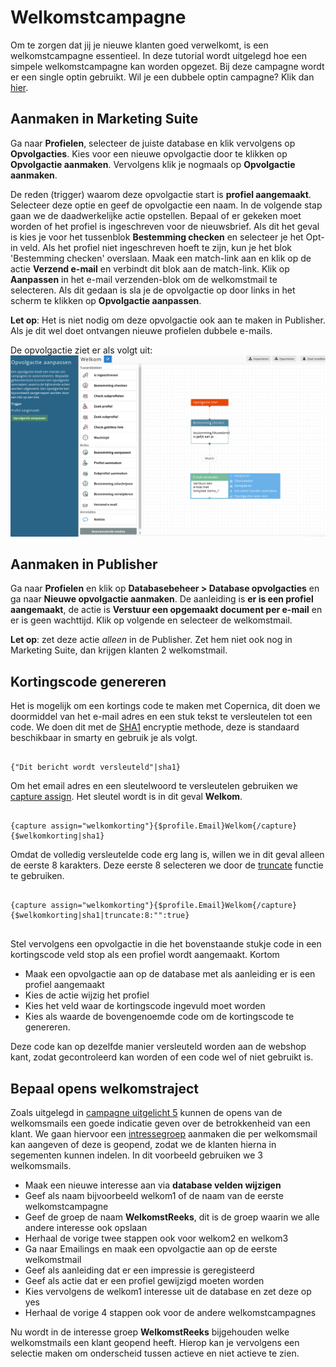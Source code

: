 # Welkomstcampagne
Om te zorgen dat jij je nieuwe klanten goed verwelkomt, is een
welkomstcampagne essentieel. In deze tutorial wordt uitgelegd hoe een simpele
welkomstcampagne kan worden opgezet. Bij deze campagne wordt er een
single optin gebruikt. Wil je een dubbele optin campagne? Klik dan
[hier](./campaign-tutorial-double-opt-in.md).

## Aanmaken in Marketing Suite
Ga naar **Profielen**, selecteer de juiste database en klik vervolgens op **Opvolgacties**. Kies voor een nieuwe opvolgactie door te klikken op **Opvolgactie aanmaken**. Vervolgens klik je nogmaals op **Opvolgactie aanmaken**.

De reden (trigger) waarom deze opvolgactie start is **profiel aangemaakt**. Selecteer deze optie en geef de opvolgactie een naam. In de volgende stap gaan we de daadwerkelijke actie opstellen. Bepaal of er gekeken moet worden of het profiel is ingeschreven voor de nieuwsbrief. Als dit het geval is kies je voor het tussenblok **Bestemming checken** en selecteer je het Opt-in veld. Als het profiel niet ingeschreven hoeft te zijn, kun je het blok 'Bestemming checken' overslaan. Maak een match-link aan en klik op de actie **Verzend e-mail** en verbindt dit blok aan de match-link. Klik op **Aanpassen** in het e-mail verzenden-blok om de welkomstmail te selecteren. Als dit gedaan is sla je de opvolgactie op door links in het scherm te klikken op **Opvolgactie aanpassen**.

**Let op**: Het is niet nodig om deze opvolgactie ook aan te maken in Publisher. Als je dit wel doet ontvangen nieuwe profielen dubbele e-mails. 

De opvolgactie ziet er als volgt uit:  
![opvolgactie](../images/nl/Opvolgactie-welkom.png)


## Aanmaken in Publisher
Ga naar **Profielen** en klik op **Databasebeheer > Database opvolgacties**
en ga naar **Nieuwe opvolgactie aanmaken**. De aanleiding is
**er is een profiel aangemaakt**, de actie is
**Verstuur een opgemaakt document per e-mail** en er is geen wachttijd. Klik
op volgende en selecteer de welkomstmail.

**Let op**: zet deze actie _alleen_ in de Publisher. Zet hem niet ook nog
in Marketing Suite, dan krijgen klanten 2 welkomstmail.

## Kortingscode genereren
Het is mogelijk om een kortings code te maken met Copernica, dit doen we doormiddel van het e-mail adres en een stuk tekst te versleutelen tot een code. We doen dit met de [SHA1](./personalization-modifiers#sha1) encryptie methode, deze is standaard beschikbaar in smarty en gebruik je als volgt.

```

{"Dit bericht wordt versleuteld"|sha1}

```

Om het email adres en een sleutelwoord te versleutelen gebruiken we [capture assign](./publisher-personalization-functions#capture). Het sleutel wordt is in dit geval **Welkom**.

``` 

{capture assign="welkomkorting"}{$profile.Email}Welkom{/capture}{$welkomkorting|sha1}

```

Omdat de volledig versleutelde code erg lang is, willen we in dit geval alleen de eerste 8 karakters. Deze eerste 8 selecteren we door de [truncate](./personalization-modifiers#truncate) functie te gebruiken. 

``` 

{capture assign="welkomkorting"}{$profile.Email}Welkom{/capture}{$welkomkorting|sha1|truncate:8:"":true}


```

Stel vervolgens een opvolgactie in die het bovenstaande stukje code in een kortingscode veld stop als een profiel wordt aangemaakt. Kortom

- Maak een opvolgactie aan op de database met als aanleiding er is een profiel aangemaakt
- Kies de actie wijzig het profiel
- Kies het veld waar de kortingscode ingevuld moet worden
- Kies als waarde de bovengenoemde code om de kortingscode te genereren. 

Deze code kan op dezelfde manier versleuteld worden aan de webshop kant, zodat gecontroleerd kan worden of een code wel of niet gebruikt is. 

## Bepaal opens welkomstraject
Zoals uitgelegd in [campagne uitgelicht 5](https://www.copernica.com/nl/blog/post/campagne-uitgelicht-editie-5-welkomstcampagnes) kunnen de opens van de welkomsmails een goede indicatie geven over de betrokkenheid van een klant. We gaan hiervoor een [intressegroep](./database-fields#interesses) aanmaken die per welkomsmail kan aangeven of deze is geopend, zodat we de klanten hierna in segementen kunnen indelen. In dit voorbeeld gebruiken we 3 welkomsmails. 

- Maak een nieuwe interesse aan via **database velden wijzigen**
- Geef als naam bijvoorbeeld welkom1 of de naam van de eerste welkomstcampagne
- Geef de groep de naam **WelkomstReeks**, dit is de groep waarin we alle andere interesse ook opslaan
- Herhaal de vorige twee stappen ook voor welkom2 en welkom3
- Ga naar Emailings en maak een opvolgactie aan op de eerste welkomstmail
- Geef als aanleiding dat er een impressie is geregisteerd 
- Geef als actie dat er een profiel gewijzigd moeten worden
- Kies vervolgens de welkom1 interesse uit de database en zet deze op yes
- Herhaal de vorige 4 stappen ook voor de andere welkomstcampagnes

Nu wordt in de interesse groep **WelkomstReeks** bijgehouden welke welkomstmails een klant geopend heeft. Hierop kan je vervolgens een selectie maken om onderscheid tussen actieve en niet actieve te zien. 
